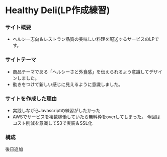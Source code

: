 # Healthy Deli(LP作成練習)

### サイト概要
  - ヘルシー志向＆レストラン品質の美味しい料理を配送するサービスのLPです。

### サイトテーマ
  - 商品テーマである「ヘルシーさと外食感」を伝えられるよう意識してデザインしました。
  - 動きをつけて新しい感じに見えるように意識しました。

### サイトを作成した理由
  - 実践しながらJavascriptの練習がしたかった
  - AWSでサービスを複数稼働していたら無料枠をoverしてしまった。
    今回はコスト削減を意識してS3で実装＆SSL化

### 構成
  後日追加